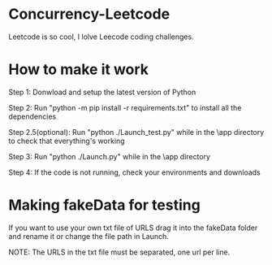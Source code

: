 # Concurrency-Leetcode
Leetcode is so cool, I lolve Leecode coding challenges. 

# How to make it work

Step 1: Donwload and setup the latest version of Python

Step 2: Run "python -m pip install -r requirements.txt" to install all the dependencies 

Step 2.5(optional): Run "python ./Launch_test.py" while in the \app directory to check that everything's working

Step 3: Run "python ./Launch.py" while in the \app directory

Step 4: If the code is not running, check your environments and downloads


# Making fakeData for testing

If you want to use your own txt file of URLS drag it into the fakeData folder and rename it or change the file path in Launch.

NOTE: The URLS in the txt file must be separated, one url per line.
